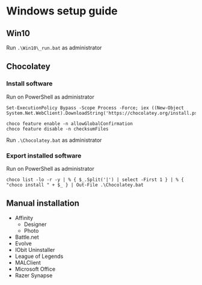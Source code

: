 # Windows setup guide

## Win10
Run `.\Win10\_run.bat` as administrator

## Chocolatey

### Install software
Run on PowerShell as administrator
```
Set-ExecutionPolicy Bypass -Scope Process -Force; iex ((New-Object System.Net.WebClient).DownloadString('https://chocolatey.org/install.ps1'))

choco feature enable -n allowGlobalConfirmation
choco feature disable -n checksumFiles
```
Run `.\Chocolatey.bat` as administrator

### Export installed software
Run on PowerShell as administrator
```
choco list -lo -r -y | % { $_.Split('|') | select -First 1 } | % { "choco install " + $_ } | Out-File .\Chocolatey.bat
```

## Manual installation
- Affinity
  - Designer
  - Photo
- Battle.net
- Evolve
- IObit Uninstaller
- League of Legends
- MALClient
- Microsoft Office
- Razer Synapse
